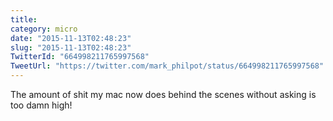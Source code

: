```yaml
---
title: 
category: micro
date: "2015-11-13T02:48:23"
slug: "2015-11-13T02:48:23"
TwitterId: "664998211765997568"
TweetUrl: "https://twitter.com/mark_philpot/status/664998211765997568"
---
```


The amount of shit my mac now does behind the scenes without asking is too damn
high!
